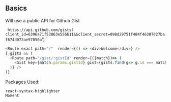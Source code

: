 ## Basics


Will use a public API for Github Gist

`
https://api.github.com/gists?client_id=6396a71f53863e556b11&&client_secret=098d29751f484f46307027baf674d072ae97050a`')
`

```js
<Route exact path="/"  render={() => <div>Welcome</div>} />
{ gists && (
  <Route path="/gist/:gistId" render={({match})=> (
    <Gist key={match.params.gistId} gist={gists.find(g=> g.id === match.params.gistId )} />
  )} />
)}
```


Packages Used:

```
react-syntax-highlighter
Moment
```